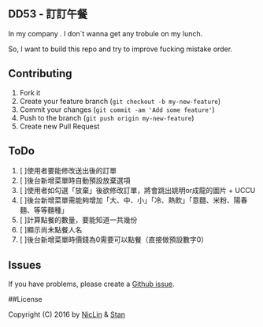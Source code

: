 ## DD53 - 訂訂午餐

In my company . I don`t wanna get any trobule on my lunch.

So, I want to build this repo and try to improve fucking mistake order.


## Contributing

1. Fork it
2. Create your feature branch (`git checkout -b my-new-feature`)
3. Commit your changes (`git commit -am 'Add some feature'`)
4. Push to the branch (`git push origin my-new-feature`)
5. Create new Pull Request


## ToDo

1. [  ]使用者要能修改送出後的訂單
2. [  ]後台新增菜單時自動預設放棄選項
3. [  ]使用者如勾選「放棄」後欲修改訂單，將會跳出姚明or成龍的圖片 + UCCU
4. [  ]後台新增菜單需能夠增加「大、中、小」「冷、熱飲」「意麵、米粉、陽春麵、等等麵種」
5. [  ]計算點餐的數量，要能知道一共幾份
6. [  ]顯示尚未點餐人名
7. [  ]後台新增菜單時價錢為0需要可以點餐（直接做預設數字0）

## Issues


If you have problems, please create a [Github issue](https://github.com/niclin/ilunch/issues).


##License

Copyright (C) 2016 by [NicLin](https://github.com/niclin) & [Stan](https://github.com/stars/StanGC)
